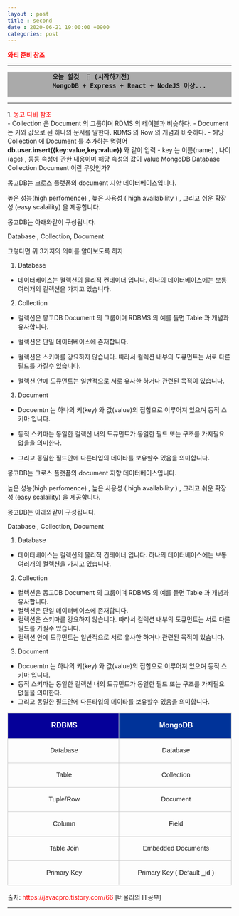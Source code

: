 ```yaml
---
layout : post
title : second
date : 2020-06-21 19:00:00 +0900
categories: post
---
```

<head>
    <style type="text/css">
    a:link { color: red; text-decoration: none;}
    a:visited { color: black; text-decoration: none;}
    a:hover { color: blue; text-decoration: underline;}
    </style>
</head>
<body onmouseover="myOver()" onload="setInterval(function(){myTimer()},100)">
    <div>
        <a id="randomClass2" href="https://wati2.github.io/2020/06/16/2ndProject01.html" style="font-weight:bolder">와티 준비 참조</a>
        <hr>
        <pre style="font-weight:bolder; background-color:#aaaaaa;" id="randomClass">
            오늘 할것  🚩 (시작하기전)
            MongoDB + Express + React + NodeJS 이상...
        </pre>
        <hr>
    </div>
</body>
1. <a href="https://javacpro.tistory.com/65">몽고 디비 참조</a> <br>
- Collection 은 Document 의 그룹이며  RDMS 의 테이블과 비슷하다.
- Document 는 키와 값으로 된 하나의 문서를 말한다. RDMS 의 Row 의 개념과 비슷하다.
- 해당 Collection 에 Document 를 추가하는 명령어 <b>db.user.insert({key:value,key:value})</b> 와 같이 입력
- key 는 이름(name) , 나이(age) , 등등 속성에 관한 내용이며 해당 속성의 값이 value
MongoDB Database Collection Document 이란 무엇인가?



몽고DB는 크로스 플랫폼의 document 지향 데이터베이스입니다.

높은 성능(high perfomence) , 높은 사용성 ( high availability ) , 그리고 쉬운 확장성 (easy scalaility) 을 제공합니다.

몽고DB는 아래와같이 구성됩니다.



Database , Collection, Document



그렇다면 위 3가지의 의미를 알아보도록 하자



1. Database



- 데이터베이스는 컬렉션의 물리적 컨테이너 입니다. 하나의 데이터베이스에는 보통 여러개의 컬렉션을 가지고 있습니다.



2. Collection



- 컬렉션은 몽고DB Document 의 그룹이며 RDBMS 의 예를 들면 Table 과 개념과 유사합니다.

- 컬렉션은 단일 데이터베이스에 존재합니다.

- 컬렉션은 스키마를 강요하지 않습니다. 따라서 컬렉션 내부의 도큐먼트는 서로 다른 필드를 가질수 있습니다.

- 컬렉션 안에 도큐먼트는 일반적으로 서로 유사한 하거나 관련된 목적이 있습니다.



3. Document



- Docuemtn 는 하나의 키(key) 와 값(value)의 집합으로 이루어져 있으며 동적 스키마 입니다.

- 동적 스키마는 동일한 컬랙션 내의 도큐먼트가 동일한 필드 또는 구조를 가지필요 없을을 의미한다.

- 그리고 동일한 필드안에 다른타입의 데이타를 보유할수 있음을 의미합니다.

몽고DB는 크로스 플랫폼의 document 지향 데이터베이스입니다.

높은 성능(high perfomence) , 높은 사용성 ( high availability ) , 그리고 쉬운 확장성 (easy scalaility) 을 제공합니다.

몽고DB는 아래와같이 구성됩니다.

Database , Collection, Document
1. Database
- 데이터베이스는 컬렉션의 물리적 컨테이너 입니다. 하나의 데이터베이스에는 보통 여러개의 컬렉션을 가지고 있습니다.
2. Collection
- 컬렉션은 몽고DB Document 의 그룹이며 RDBMS 의 예를 들면 Table 과 개념과 유사합니다.
- 컬렉션은 단일 데이터베이스에 존재합니다.
- 컬렉션은 스키마를 강요하지 않습니다. 따라서 컬렉션 내부의 도큐먼트는 서로 다른 필드를 가질수 있습니다.
- 컬렉션 안에 도큐먼트는 일반적으로 서로 유사한 하거나 관련된 목적이 있습니다.
3. Document
- Docuemtn 는 하나의 키(key) 와 값(value)의 집합으로 이루어져 있으며 동적 스키마 입니다.
- 동적 스키마는 동일한 컬랙션 내의 도큐먼트가 동일한 필드 또는 구조를 가지필요 없을을 의미한다.
- 그리고 동일한 필드안에 다른타입의 데이타를 보유할수 있음을 의미합니다.

<table><tr><td style="width: 392px; height: 24px; border-width: 1px; border-style: solid; border-color: rgb(204, 204, 204); background-color: rgb(5, 0, 153);"><p style="text-align: center;"><span style="color: rgb(255, 255, 255); font-size: 12pt; font-family: &quot;맑은 고딕&quot;, sans-serif;"><b>&nbsp;RDBMS</b></span></p></td>
<td style="width: 392px; height: 24px; border-bottom: 1px solid rgb(204, 204, 204); border-right: 1px solid rgb(204, 204, 204); border-top: 1px solid rgb(204, 204, 204); background-color: rgb(0, 51, 153);"><p style="text-align: center;"><span style="color: rgb(255, 255, 255); font-size: 12pt; font-family: &quot;맑은 고딕&quot;, sans-serif;"><b>&nbsp;MongoDB</b></span></p></td>
</tr>
<tr><td style="width: 392px; height: 25px; border-bottom: 1px solid rgb(204, 204, 204); border-right: 1px solid rgb(204, 204, 204); border-left: 1px solid rgb(204, 204, 204);"><p style="text-align: center;"><span style="font-size: 11pt; font-family: &quot;맑은 고딕&quot;, sans-serif;">&nbsp;Database</span></p></td>
<td style="width: 392px; height: 25px; border-bottom: 1px solid rgb(204, 204, 204); border-right: 1px solid rgb(204, 204, 204);"><p style="text-align: center;"><span style="font-size: 11pt; font-family: &quot;맑은 고딕&quot;, sans-serif;">&nbsp;Database</span></p></td>
</tr>
<tr><td style="width: 392px; height: 28px; border-bottom: 1px solid rgb(204, 204, 204); border-right: 1px solid rgb(204, 204, 204); border-left: 1px solid rgb(204, 204, 204);"><p style="text-align: center;"><span style="font-size: 11pt; font-family: &quot;맑은 고딕&quot;, sans-serif;">&nbsp;Table</span></p></td>
<td style="width: 392px; height: 28px; border-bottom: 1px solid rgb(204, 204, 204); border-right: 1px solid rgb(204, 204, 204);"><p style="text-align: center;"><span style="font-size: 11pt; font-family: &quot;맑은 고딕&quot;, sans-serif;">&nbsp;Collection</span></p></td>
</tr>
<tr><td style="width: 392px; height: 28px; border-bottom: 1px solid rgb(204, 204, 204); border-right: 1px solid rgb(204, 204, 204); border-left: 1px solid rgb(204, 204, 204);"><p style="text-align: center;"><span style="font-size: 11pt; font-family: &quot;맑은 고딕&quot;, sans-serif;">&nbsp;Tuple/Row</span></p></td>
<td style="width: 392px; height: 28px; border-bottom: 1px solid rgb(204, 204, 204); border-right: 1px solid rgb(204, 204, 204);"><p style="text-align: center;"><span style="font-size: 11pt; font-family: &quot;맑은 고딕&quot;, sans-serif;">&nbsp;Document</span></p></td>
</tr>
<tr><td style="width: 392px; height: 28px; border-bottom: 1px solid rgb(204, 204, 204); border-right: 1px solid rgb(204, 204, 204); border-left: 1px solid rgb(204, 204, 204);"><p style="text-align: center;"><span style="font-size: 11pt; font-family: &quot;맑은 고딕&quot;, sans-serif;">&nbsp;Column</span></p></td>
<td style="width: 392px; height: 28px; border-bottom: 1px solid rgb(204, 204, 204); border-right: 1px solid rgb(204, 204, 204);"><p style="text-align: center;"><span style="font-size: 11pt; font-family: &quot;맑은 고딕&quot;, sans-serif;">&nbsp;Field</span></p></td>
</tr>
<tr><td style="width: 392px; height: 28px; border-bottom: 1px solid rgb(204, 204, 204); border-right: 1px solid rgb(204, 204, 204); border-left: 1px solid rgb(204, 204, 204);"><p style="text-align: center;"><span style="font-size: 11pt; font-family: &quot;맑은 고딕&quot;, sans-serif;">&nbsp;Table Join</span></p></td>
<td style="width: 392px; height: 28px; border-bottom: 1px solid rgb(204, 204, 204); border-right: 1px solid rgb(204, 204, 204);"><p style="text-align: center;"><span style="font-size: 11pt; font-family: &quot;맑은 고딕&quot;, sans-serif;">&nbsp;Embedded Documents</span></p></td>
</tr>
<tr><td style="width: 392px; height: 28px; border-bottom: 1px solid rgb(204, 204, 204); border-right: 1px solid rgb(204, 204, 204); border-left: 1px solid rgb(204, 204, 204);"><p style="text-align: center;"><span style="font-size: 11pt; font-family: &quot;맑은 고딕&quot;, sans-serif;">&nbsp;Primary Key</span></p></td>
<td style="width: 392px; height: 28px; border-bottom: 1px solid rgb(204, 204, 204); border-right: 1px solid rgb(204, 204, 204);"><p style="text-align: center;"><span style="font-size: 11pt; font-family: &quot;맑은 고딕&quot;, sans-serif;">&nbsp;Primary Key ( </span><span style="font-size: 11pt; font-family: &quot;맑은 고딕&quot;, sans-serif;">Default _id )</span></p></td>
</tr>
</table>

출처: https://javacpro.tistory.com/66 [버물리의 IT공부]


<hr>
<script type="text/javascript">
    function myOver(){
        var colorCode = "#" + Math.round(Math.random() * 0xffffff).toString(16);

        document.getElementById("randomClass").style.color = colorCode;
    }
        function myTimer()
    {
        var colorCode = "#" + Math.round(Math.random() * 0xffffff).toString(16);

        document.getElementById("randomClass2").style.color = colorCode;
    }
</script>

